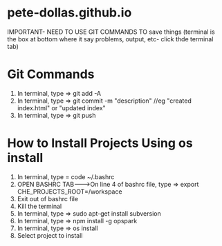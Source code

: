 # pete-dollas.github.io


IMPORTANT- NEED TO USE GIT COMMANDS TO save things (terminal is the box at bottom where it say problems, output, etc- click thde terminal tab)
# Git Commands
1) In terminal, type => git add -A
2) In terminal, type => git commit -m "description" //eg "created index.html" or "updated index"
3) In terminal, type => git push

# How to Install Projects Using os install
1) In terminal, type = code ~/.bashrc
2) OPEN BASHRC TAB--->On line 4 of bashrc file, type => export CHE_PROJECTS_ROOT=/workspace
3) Exit out of bashrc file
4) Kill the terminal
5) In terminal, type => sudo apt-get install subversion
6) In terminal, type => npm install -g opspark
7) In terminal, type => os install
8) Select project to install